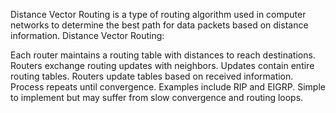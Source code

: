 Distance Vector Routing is a type of routing algorithm used in computer networks to determine the best path for data packets based on distance information.
Distance Vector Routing:

Each router maintains a routing table with distances to reach destinations.
Routers exchange routing updates with neighbors.
Updates contain entire routing tables.
Routers update tables based on received information.
Process repeats until convergence.
Examples include RIP and EIGRP.
Simple to implement but may suffer from slow convergence and routing loops.